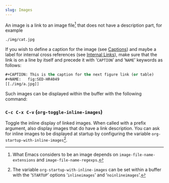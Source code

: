 ```yaml
---
slug: Images
---
```


An image is a link to an image file[^1] that does not have a description part, for example

```lisp
./img/cat.jpg
```

If you wish to define a caption for the image (see [Captions](/docs/org/Captions)) and maybe a label for internal cross references (see [Internal Links](/docs/org/Internal-Links)), make sure that the link is on a line by itself and precede it with ‘`CAPTION`’ and ‘`NAME`’ keywords as follows:

```lisp
#+CAPTION: This is the caption for the next figure link (or table)
#+NAME:   fig:SED-HR4049
[[./img/a.jpg]]
```

Such images can be displayed within the buffer with the following command:

### `C-c C-x C-v` (`org-toggle-inline-images`)

Toggle the inline display of linked images. When called with a prefix argument, also display images that do have a link description. You can ask for inline images to be displayed at startup by configuring the variable `org-startup-with-inline-images`[^2].

[^1]: What Emacs considers to be an image depends on `image-file-name-extensions` and `image-file-name-regexps`.

[^2]: The variable `org-startup-with-inline-images` can be set within a buffer with the ‘`STARTUP`’ options ‘`inlineimages`’ and ‘`noinlineimages`’.
